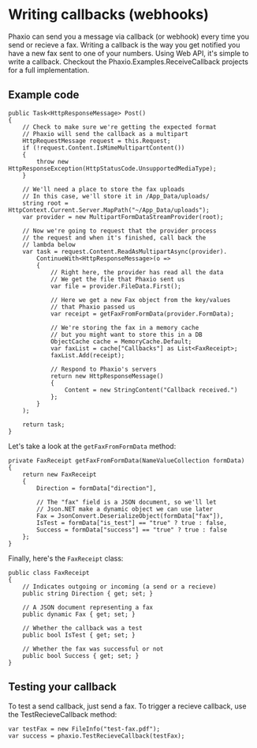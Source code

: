 ﻿# Writing callbacks (webhooks)

Phaxio can send you a message via callback (or webhook) every time you send or recieve a fax.
Writing a callback is the way you get notified you have a new fax sent to one of your numbers.
Using Web API, it's simple to write a callback. Checkout the Phaxio.Examples.ReceiveCallback projects for
a full implementation.

## Example code

    public Task<HttpResponseMessage> Post()
    {
        // Check to make sure we're getting the expected format
        // Phaxio will send the callback as a multipart
        HttpRequestMessage request = this.Request;
        if (!request.Content.IsMimeMultipartContent())
        {
            throw new HttpResponseException(HttpStatusCode.UnsupportedMediaType);
        }

        // We'll need a place to store the fax uploads
        // In this case, we'll store it in /App_Data/uploads/
        string root = HttpContext.Current.Server.MapPath("~/App_Data/uploads");
        var provider = new MultipartFormDataStreamProvider(root);

        // Now we're going to request that the provider process
        // the request and when it's finished, call back the
        // lambda below
        var task = request.Content.ReadAsMultipartAsync(provider).
            ContinueWith<HttpResponseMessage>(o =>
            {
                // Right here, the provider has read all the data
                // We get the file that Phaxio sent us
                var file = provider.FileData.First();

                // Here we get a new Fax object from the key/values
                // that Phaxio passed us
                var receipt = getFaxFromFormData(provider.FormData);

                // We're storing the fax in a memory cache
                // but you might want to store this in a DB
                ObjectCache cache = MemoryCache.Default;
                var faxList = cache["Callbacks"] as List<FaxReceipt>;
                faxList.Add(receipt);

                // Respond to Phaxio's servers
                return new HttpResponseMessage()
                {
                    Content = new StringContent("Callback received.")
                };
            }
        );

        return task;
    }

Let's take a look at the `getFaxFromFormData` method:

    private FaxReceipt getFaxFromFormData(NameValueCollection formData)
    {
        return new FaxReceipt
        {
            Direction = formData["direction"],

            // The "fax" field is a JSON document, so we'll let
            // Json.NET make a dynamic object we can use later
            Fax = JsonConvert.DeserializeObject(formData["fax"]),
            IsTest = formData["is_test"] == "true" ? true : false,
            Success = formData["success"] == "true" ? true : false
        };
    }

Finally, here's the `FaxReceipt` class:

    public class FaxReceipt
    {
        // Indicates outgoing or incoming (a send or a recieve)
        public string Direction { get; set; }

        // A JSON document representing a fax
        public dynamic Fax { get; set; }

        // Whether the callback was a test
        public bool IsTest { get; set; }

        // Whether the fax was successful or not
        public bool Success { get; set; }
    }

## Testing your callback

To test a send callback, just send a fax. To trigger a recieve callback, use the TestRecieveCallback method:

    var testFax = new FileInfo("test-fax.pdf");
    var success = phaxio.TestRecieveCallback(testFax);